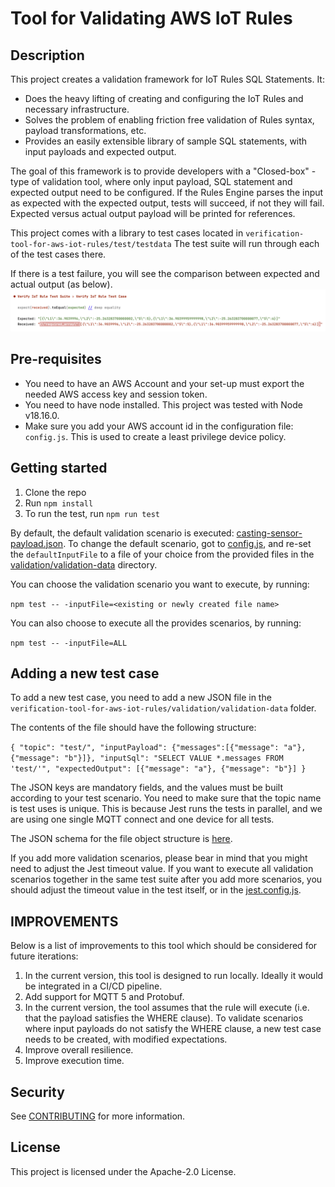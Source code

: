 # Tool for Validating AWS IoT Rules

## Description
This project creates a validation framework for IoT Rules SQL Statements. It:
* Does the heavy lifting of creating and configuring the IoT Rules and necessary infrastructure.
* Solves the problem of enabling friction free validation of Rules syntax, payload transformations, etc.
* Provides an easily extensible library of sample SQL statements, with input payloads and expected output.

The goal of this framework is to provide developers with a "Closed-box" - type of validation tool, where only input payload, SQL statement and expected output need to be configured.
If the Rules Engine parses the input as expected with the expected output, tests will succeed, if not they will fail.
Expected versus actual output payload will be printed for references.

This project comes with a library to test cases located in `verification-tool-for-aws-iot-rules/test/testdata`
The test suite will run through each of the test cases there.

If there is a test failure, you will see the comparison between expected and actual output (as below).
![Example failure](docs/example-failure.png)
## Pre-requisites
- You need to have an AWS Account and your set-up must export the needed AWS access key and session token.
- You need to have node installed. This project was tested with Node v18.16.0.
- Make sure you add your AWS account id in the configuration file: `config.js`. This is used to create a least privilege device policy.

## Getting started
1. Clone the repo
2. Run `npm install`
3. To run the test, run `npm run test`

By default, the default validation scenario is executed: [casting-sensor-payload.json](util/config.js).
To change the default scenario, got to [config.js](util/config.js), and re-set the `defaultInputFile` to a file of your choice from the provided files in the [validation/validation-data](validation/validation-data) directory.

You can choose the validation scenario you want to execute, by running:

```npm test -- -inputFile=<existing or newly created file name>```

You can also choose to execute all the provides scenarios, by running:

```npm test -- -inputFile=ALL```

## Adding a new test case
To add a new test case, you need to add a new JSON file in the `verification-tool-for-aws-iot-rules/validation/validation-data` folder.

The contents of the file should have the following structure:

`{
"topic": "test/",
"inputPayload": {"messages":[{"message": "a"}, {"message": "b"}]},
"inputSql": "SELECT VALUE *.messages FROM 'test/'",
"expectedOutput": [{"message": "a"}, {"message": "b"}]
}`

The JSON keys are mandatory fields, and the values must be built according to your test scenario.
You need to make sure that the topic name is test uses is unique.
This is because Jest runs the tests in parallel, and we are using one single MQTT connect and one device for all tests.

The JSON schema for the file object structure is [here](https://gitlab.aws.dev/dimaalin/verification-tool-for-aws-iot-rules/test/input-json-schema.json).

If you add more validation scenarios, please bear in mind that you might need to adjust the Jest timeout value.
If you want to execute all validation scenarios together in the same test suite after you add more scenarios, you should adjust the timeout value in the test itself, or in the [jest.config.js](jest.config.js).

## IMPROVEMENTS
Below is a list of improvements to this tool which should be considered for future iterations:
1. In the current version, this tool is designed to run locally. Ideally it would be integrated in a CI/CD pipeline.
3. Add support for MQTT 5 and Protobuf.
4. In the current version, the tool assumes that the rule will execute (i.e. that the payload satisfies the WHERE clause). To validate scenarios where input payloads do not satisfy the WHERE clause, a new test case needs to be created, with modified expectations.
4. Improve overall resilience.
5. Improve execution time.

## Security

See [CONTRIBUTING](CONTRIBUTING.md#security-issue-notifications) for more information.

## License

This project is licensed under the Apache-2.0 License.

